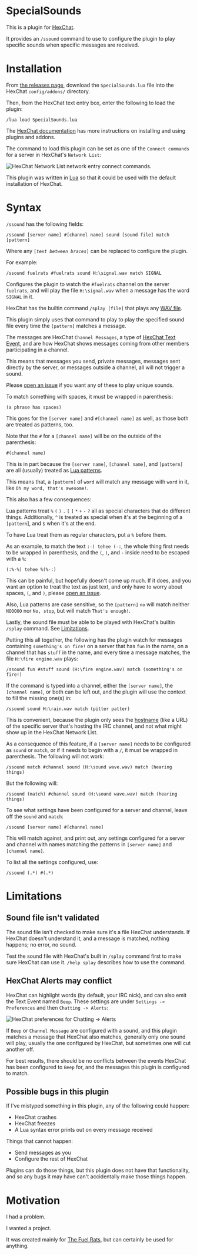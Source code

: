 # SpecialSounds

This is a plugin for [HexChat][].

It provides an `/ssound` command to use to configure the plugin to play specific sounds when specific messages are received.

# Installation

From [the releases page][releases], download the `SpecialSounds.lua` file into the HexChat `config/addons/` directory.

Then, from the HexChat text entry box, enter the following to load the plugin:

```
/lua load SpecialSounds.lua
```

The [HexChat documentation][hexchat-addons] has more instructions on installing and using plugins and addons.

The command to load this plugin can be set as one of the `Connect commands` for a server in HexChat's `Network List`:

![HexChat Network List network entry connect commands][hexchat-autoload].

This plugin was written in [Lua][] so that it could be used with the default installation of HexChat.

# Syntax

`/ssound` has the following fields:

```
/ssound [server name] #[channel name] sound [sound file] match [pattern]
```

Where any `[`_`text between braces`_`]` can be replaced to configure the plugin.

For example:

```
/ssound fuelrats #fuelrats sound H:\signal.wav match SIGNAL
```

Configures the plugin to watch the `#fuelrats` channel on the server `fuelrats`, and will play the file `H:\signal.wav` when a message  has the word `SIGNAL` in it.

HexChat has the builtin command `/splay [file]` that plays any [WAV file][wav].

This plugin simply uses that command to play to play the specified sound file every time the `[pattern]` matches a message.

The messages are HexChat `Channel Messages`, a type of [HexChat Text Event][hexchat-text-event], and are how HexChat shows messages coming from other members participating in a channel.

This means that messages you send, private messages, messages sent directly by the server, or messages outside a channel, all will not trigger a sound.

Please [open an issue][issue] if you want any of these to play unique sounds.

To match something with spaces, it must be wrapped in parenthesis:

```
(a phrase has spaces)
```

This goes for the `[server name]` and `#[channel name]` as well, as those both are treated as patterns, too.

Note that the `#` for a `[channel name]` will be on the outside of the parenthesis:

```
#(channel name)
```

This is in part because the `[server name]`, `[channel name]`, and `[pattern]` are all (usually) treated as [Lua patterns][lua-patterns].

This means that, a `[pattern]` of `word` will match any message with `word` in it, like `Oh my word, that's awesome!`.

This also has a few consequences:

Lua patterns treat `%` `(` `)` `.` `[` `]` `*` `+` `-` `?` all as special characters that do different things. Additionally, `^` is treated as special when it's at the beginning of a `[pattern`], and `$` when it's at the end.

To have Lua treat them as regular characters, put a `%` before them.

As an example, to match the text `:-) tehee (-:`, the whole thing first needs to be wrapped in parenthesis, and the `(`, `)`, and `-` inside need to be escaped with a `%`:

```
(:%-%) tehee %(%-:)
```

This can be painful, but hopefully doesn't come up much. If it does, and you want an option to treat the text as just text, and only have to worry about spaces, `(`, and `)`, please [open an issue][issue].

Also, Lua patterns are case sensitive, so the `[pattern]` `no` will match neither `NOOOOO` nor `No, stop`, but will match `That's enough!`.

Lastly, the sound file must be able to be played with HexChat's builtin `/splay` command. See [Limitations](./README.md#Limitations).

Putting this all together, the following has the plugin watch for messages containing `something's on fire!` on a server that has `fun` in the name, on a channel that has `stuff` in the name, and every time a message matches, the file `H:\fire engine.wav` plays:

```
/ssound fun #stuff sound (H:\fire engine.wav) match (something's on fire!)
```

If the command is typed into a channel, either the `[server name]`, the `[channel name]`, or both can be left out, and the plugin will use the context to fill the missing one(s) in:

```
/ssound sound H:\rain.wav match (pitter patter)
```

This is convenient, because the plugin only sees the [hostname][] (like a URL) of the specific server that's hosting the IRC channel, and not what might show up in the HexChat Network List.

As a consequence of this feature, if a `[server name]` needs to be configured as `sound` or `match`, or if it needs to begin with a `/`, it must be wrapped in parenthesis. The following will not work:

```
/ssound match #channel sound (H:\sound wave.wav) match (hearing things)
```

But the following will:

```
/ssound (match) #channel sound (H:\sound wave.wav) match (hearing things)
```

To see what settings have been configured for a server and channel, leave off the `sound` and `match`:

```
/ssound [server name] #[channel name]
```

This will match against, and print out, any settings configured for a server and channel with names matching the patterns in `[server name]` and `[channel name]`.

To list all the settings configured, use:

```
/ssound (.*) #(.*)
```

# Limitations

## Sound file isn't validated

The sound file isn't checked to make sure it's a file HexChat understands. If HexChat doesn't understand it, and a message is matched, nothing happens; no error, no sound.

Test the sound file with HexChat's built in `/splay` command first to make sure HexChat can use it. `/help splay` describes how to use the command.

## HexChat Alerts may conflict

HexChat can highlight words (by default, your IRC nick), and can also emit the Text Event named `Beep`. These settings are under `Settings -> Preferences` and then `Chatting -> Alerts`:

![HexChat preferences for Chatting -> Alerts][hexchat-alerts]

If `Beep` or `Channel Message` are configured with a sound, and this plugin matches a message that HexChat also matches, generally only one sound will play, usually the one configured by HexChat, but sometimes one will cut another off.

For best results, there should be no conflicts between the events HexChat has been configured to `Beep` for, and the messages this plugin is configured to match.

## Possible bugs in this plugin

If I've mistyped something in this plugin, any of the following could happen:

 - HexChat crashes
 - HexChat freezes
 - A Lua syntax error prints out on every message received

Things that cannot happen:

 - Send messages as you
 - Configure the rest of HexChat

Plugins can do those things, but this plugin does not have that functionality, and so any bugs it may have can't accidentally make those things happen.

# Motivation

I had a problem.

I wanted a project.

It was created mainly for [The Fuel Rats][tfr], but can certainly be used for anything.


[releases]: <https://github.com/2ndBillingCycle/specialsounds/releases/latest>
[hexchat-addons]: <https://hexchat.readthedocs.io/en/latest/addons.html>
[hexchat-autoload]: <https://i.imgur.com/sD1CvOw.png>
[lua]: <https://www.lua.org/about.html>
[hexchat]: <https://hexchat.github.io/>
[wav]: <https://en.wikipedia.org/wiki/WAV>
[hexchat-text-event]: <https://hexchat.readthedocs.io/en/latest/appearance.html#text-events>
[issue]: <https://github.com/2ndBillingCycle/specialsounds/issues/new>
[lua-patterns]: <https://www.lua.org/pil/20.2.html>
[hostname]: <https://en.wikipedia.org/wiki/Hostname>
[hexchat-alerts]: <https://i.imgur.com/NgLpUBR.png>
[tfr]: <https://fuelrats.com/>
